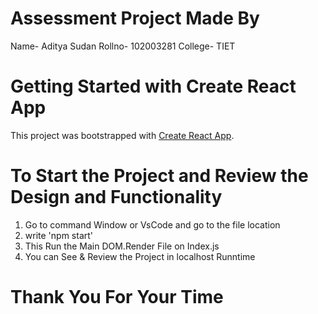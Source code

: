 # Assessment Project Made By
Name-       Aditya Sudan
Rollno-     102003281
College-    TIET

# Getting Started with Create React App

This project was bootstrapped with [Create React App](https://github.com/facebook/create-react-app).

# To Start the Project and Review the Design and Functionality
1. Go to command Window or VsCode and go to the file location
2. write 'npm start'
3. This Run the Main DOM.Render File on Index.js
4. You can See & Review the Project in localhost Runntime

# Thank You For Your Time
